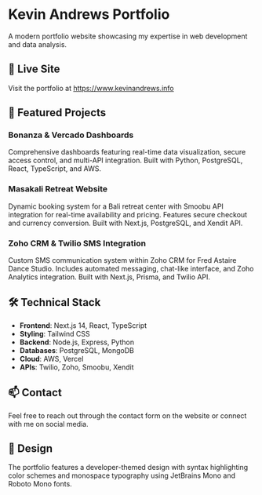 # Kevin Andrews Portfolio

A modern portfolio website showcasing my expertise in web development and data analysis.

## 🚀 Live Site

Visit the portfolio at https://www.kevinandrews.info

## 💼 Featured Projects

### Bonanza & Vercado Dashboards
Comprehensive dashboards featuring real-time data visualization, secure access control, and multi-API integration. Built with Python, PostgreSQL, React, TypeScript, and AWS.

### Masakali Retreat Website  
Dynamic booking system for a Bali retreat center with Smoobu API integration for real-time availability and pricing. Features secure checkout and currency conversion. Built with Next.js, PostgreSQL, and Xendit API.

### Zoho CRM & Twilio SMS Integration
Custom SMS communication system within Zoho CRM for Fred Astaire Dance Studio. Includes automated messaging, chat-like interface, and Zoho Analytics integration. Built with Next.js, Prisma, and Twilio API.

## 🛠️ Technical Stack

- **Frontend**: Next.js 14, React, TypeScript
- **Styling**: Tailwind CSS
- **Backend**: Node.js, Express, Python
- **Databases**: PostgreSQL, MongoDB
- **Cloud**: AWS, Vercel
- **APIs**: Twilio, Zoho, Smoobu, Xendit

## 📫 Contact

Feel free to reach out through the contact form on the website or connect with me on social media.

## 🎨 Design

The portfolio features a developer-themed design with syntax highlighting color schemes and monospace typography using JetBrains Mono and Roboto Mono fonts.